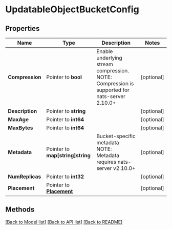 # UpdatableObjectBucketConfig

## Properties

Name | Type | Description | Notes
------------ | ------------- | ------------- | -------------
**Compression** | Pointer to **bool** | Enable underlying stream compression. NOTE: Compression is supported for nats-server 2.10.0+ | [optional] 
**Description** | Pointer to **string** |  | [optional] 
**MaxAge** | Pointer to **int64** |  | [optional] 
**MaxBytes** | Pointer to **int64** |  | [optional] 
**Metadata** | Pointer to **map[string]string** | Bucket-specific metadata NOTE: Metadata requires nats-server v2.10.0+ | [optional] 
**NumReplicas** | Pointer to **int32** |  | [optional] 
**Placement** | Pointer to [**Placement**](Placement.md) |  | [optional] 

## Methods


[[Back to Model list]](../README.md#documentation-for-models) [[Back to API list]](../README.md#documentation-for-api-endpoints) [[Back to README]](../README.md)


